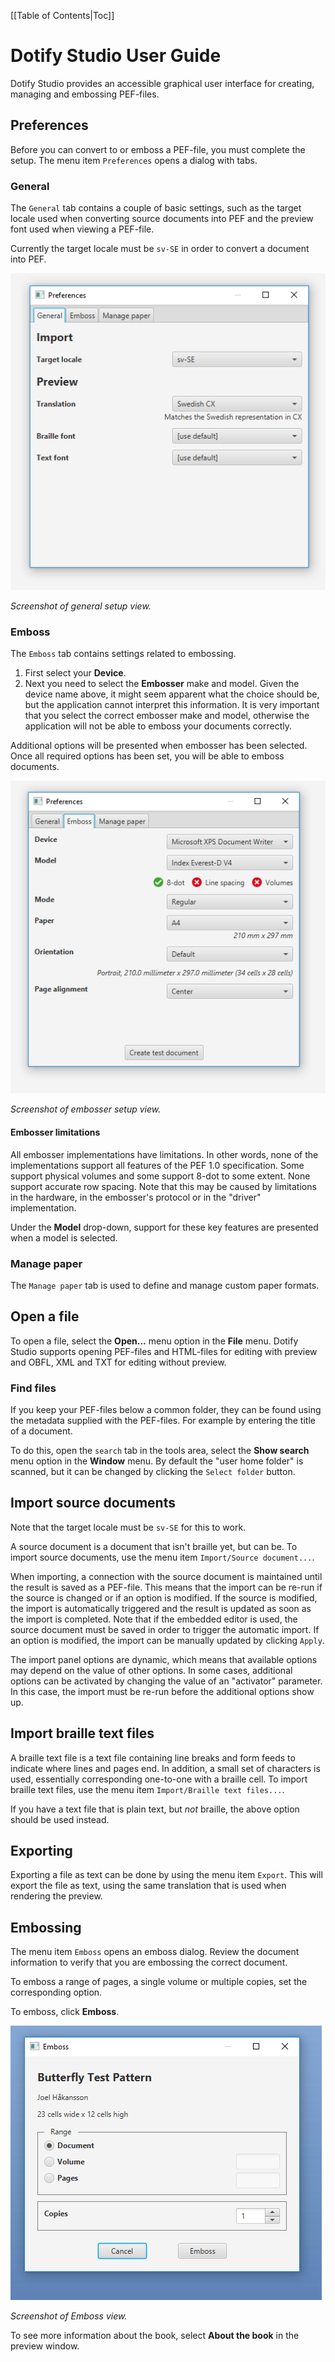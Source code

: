 [[Table of Contents|Toc]]

# Dotify Studio User Guide #
Dotify Studio provides an accessible graphical user interface for creating, managing and embossing PEF-files.

## Preferences ##
Before you can convert to or emboss a PEF-file, you must complete the setup. The menu item `Preferences` opens a dialog with tabs.

### General ###
The `General` tab contains a couple of basic settings, such as the target locale used when converting source documents into PEF and the preview font used when viewing a PEF-file.

Currently the target locale must be `sv-SE` in order to convert a document into PEF.

![Setup view](images/GeneralSetup.png)

_Screenshot of general setup view._ 

### Emboss ###
The `Emboss` tab contains settings related to embossing. 
 1. First select your **Device**. 
 1. Next you need to select the **Embosser** make and model. Given the device name above, it might seem apparent what the choice should be, but the application cannot interpret this information. It is very important that you select the correct embosser make and model, otherwise the application will not be able to emboss your documents correctly.

Additional options will be presented when embosser has been selected. Once all required options has been set, you will be able to emboss documents.

![Setup view](images/EmbosserSetup.png)

_Screenshot of embosser setup view._

#### Embosser limitations ####
All embosser implementations have limitations. In other words, none of the implementations support
all features of the PEF 1.0 specification. Some support physical volumes and some support
8-dot to some extent. None support accurate row spacing. Note that this may be caused by limitations
in the hardware, in the embosser's protocol or in the "driver" implementation.

Under the **Model** drop-down, support for these key features are presented when a model is selected.   

### Manage paper ###
The `Manage paper` tab is used to define and manage custom paper formats.

## Open a file ##
To open a file, select the **Open...** menu option in the **File** menu. Dotify Studio supports 
opening PEF-files and HTML-files for editing with preview and OBFL, XML and TXT for editing without preview.

### Find files ###
If you keep your PEF-files below a common folder, they can be found using the metadata supplied with the PEF-files.
For example by entering the title of a document.

To do this, open the `search` tab in the tools area, select the **Show search** menu option in the **Window** menu. By default
the "user home folder" is scanned, but it can be changed by clicking the `Select folder` button.

## Import source documents ##
Note that the target locale must be `sv-SE` for this to work.

A source document is a document that isn't braille yet, but can be. To import source documents, use the menu item `Import/Source document...`. 

When importing, a connection with the source document is maintained until the result is saved as a PEF-file. 
This means that the import can be re-run if the source is changed or if an option is modified. If the source is modified, the import
is automatically triggered and the result is updated as soon as the import is completed. Note that if the embedded editor is used, the source
document must be saved in order to trigger the automatic import. If an option is modified, the import can be manually updated by clicking `Apply`.

The import panel options are dynamic, which means that available options may depend on the value of other options. In
some cases, additional options can be activated by changing the value of an "activator" parameter. In this case, the import
must be re-run before the additional options show up.

## Import braille text files ##
A braille text file is a text file containing line breaks and form feeds to indicate where lines and pages end. In addition,
a small set of characters is used, essentially corresponding one-to-one with a braille cell. To import braille text
files, use the menu item `Import/Braille text files...`.

If you have a text file that is plain text, but _not_ braille, the above option should be used instead.

## Exporting ##
Exporting a file as text can be done by using the menu item `Export`. This will export the file as text, using the same
translation that is used when rendering the preview.

## Embossing ##
The menu item `Emboss` opens an emboss dialog. Review the document information to verify that you are embossing the correct document.

To emboss a range of pages, a single volume or multiple copies, set the corresponding option.

To emboss, click **Emboss**.

![Emboss view](images/EmbossView.png)

_Screenshot of Emboss view._

To see more information about the book, select **About the book** in the preview window.
